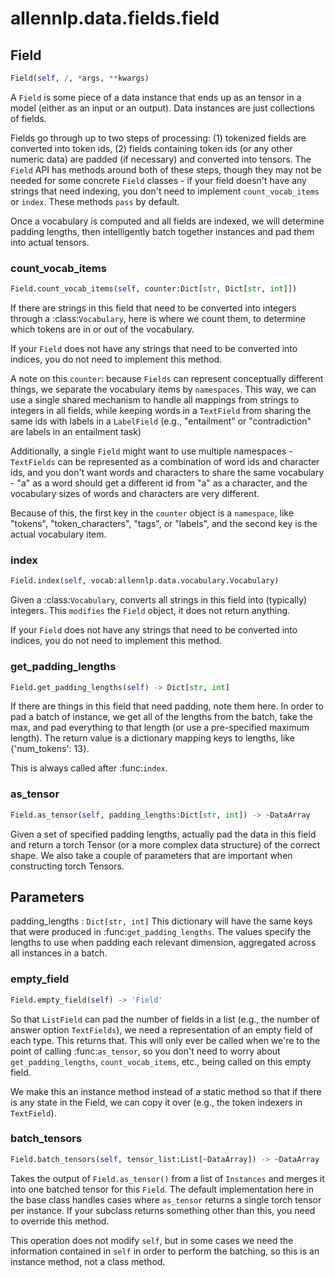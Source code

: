 # allennlp.data.fields.field

## Field
```python
Field(self, /, *args, **kwargs)
```

A ``Field`` is some piece of a data instance that ends up as an tensor in a model (either as an
input or an output).  Data instances are just collections of fields.

Fields go through up to two steps of processing: (1) tokenized fields are converted into token
ids, (2) fields containing token ids (or any other numeric data) are padded (if necessary) and
converted into tensors.  The ``Field`` API has methods around both of these steps, though they
may not be needed for some concrete ``Field`` classes - if your field doesn't have any strings
that need indexing, you don't need to implement ``count_vocab_items`` or ``index``.  These
methods ``pass`` by default.

Once a vocabulary is computed and all fields are indexed, we will determine padding lengths,
then intelligently batch together instances and pad them into actual tensors.

### count_vocab_items
```python
Field.count_vocab_items(self, counter:Dict[str, Dict[str, int]])
```

If there are strings in this field that need to be converted into integers through a
:class:`Vocabulary`, here is where we count them, to determine which tokens are in or out
of the vocabulary.

If your ``Field`` does not have any strings that need to be converted into indices, you do
not need to implement this method.

A note on this ``counter``: because ``Fields`` can represent conceptually different things,
we separate the vocabulary items by `namespaces`.  This way, we can use a single shared
mechanism to handle all mappings from strings to integers in all fields, while keeping
words in a ``TextField`` from sharing the same ids with labels in a ``LabelField`` (e.g.,
"entailment" or "contradiction" are labels in an entailment task)

Additionally, a single ``Field`` might want to use multiple namespaces - ``TextFields`` can
be represented as a combination of word ids and character ids, and you don't want words and
characters to share the same vocabulary - "a" as a word should get a different id from "a"
as a character, and the vocabulary sizes of words and characters are very different.

Because of this, the first key in the ``counter`` object is a `namespace`, like "tokens",
"token_characters", "tags", or "labels", and the second key is the actual vocabulary item.

### index
```python
Field.index(self, vocab:allennlp.data.vocabulary.Vocabulary)
```

Given a :class:`Vocabulary`, converts all strings in this field into (typically) integers.
This `modifies` the ``Field`` object, it does not return anything.

If your ``Field`` does not have any strings that need to be converted into indices, you do
not need to implement this method.

### get_padding_lengths
```python
Field.get_padding_lengths(self) -> Dict[str, int]
```

If there are things in this field that need padding, note them here.  In order to pad a
batch of instance, we get all of the lengths from the batch, take the max, and pad
everything to that length (or use a pre-specified maximum length).  The return value is a
dictionary mapping keys to lengths, like {'num_tokens': 13}.

This is always called after :func:`index`.

### as_tensor
```python
Field.as_tensor(self, padding_lengths:Dict[str, int]) -> ~DataArray
```

Given a set of specified padding lengths, actually pad the data in this field and return a
torch Tensor (or a more complex data structure) of the correct shape.  We also take a
couple of parameters that are important when constructing torch Tensors.

Parameters
----------
padding_lengths : ``Dict[str, int]``
    This dictionary will have the same keys that were produced in
    :func:`get_padding_lengths`.  The values specify the lengths to use when padding each
    relevant dimension, aggregated across all instances in a batch.

### empty_field
```python
Field.empty_field(self) -> 'Field'
```

So that ``ListField`` can pad the number of fields in a list (e.g., the number of answer
option ``TextFields``), we need a representation of an empty field of each type.  This
returns that.  This will only ever be called when we're to the point of calling
:func:`as_tensor`, so you don't need to worry about ``get_padding_lengths``,
``count_vocab_items``, etc., being called on this empty field.

We make this an instance method instead of a static method so that if there is any state
in the Field, we can copy it over (e.g., the token indexers in ``TextField``).

### batch_tensors
```python
Field.batch_tensors(self, tensor_list:List[~DataArray]) -> ~DataArray
```

Takes the output of ``Field.as_tensor()`` from a list of ``Instances`` and merges it into
one batched tensor for this ``Field``.  The default implementation here in the base class
handles cases where ``as_tensor`` returns a single torch tensor per instance.  If your
subclass returns something other than this, you need to override this method.

This operation does not modify ``self``, but in some cases we need the information
contained in ``self`` in order to perform the batching, so this is an instance method, not
a class method.

